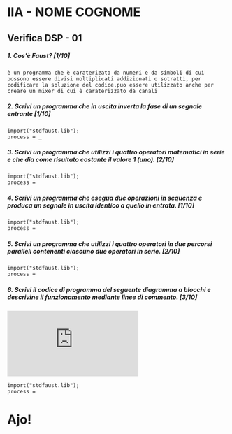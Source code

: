 # IIA - NOME COGNOME

## Verifica DSP - 01

##### 1. Cos'è Faust? [1/10]

```
è un programma che è caraterizato da numeri e da simboli di cui possono essere divisi moltiplicati addizionati o sotratti, per  codificare la soluzione del codice,puo essere utilizzato anche per creare un mixer di cui è caraterizzato da canali
```

##### 2. Scrivi un programma che in uscita inverta la fase di un segnale entrante [1/10]

```
import("stdfaust.lib");
process = _
```

##### 3. Scrivi un programma che utilizzi i quattro operatori matematici in serie e che dia come risultato costante il valore 1 (_uno_). [2/10]

```
import("stdfaust.lib");
process =
```

##### 4. Scrivi un programma che esegua due operazioni in sequenza e produca un segnale in uscita identico a quello in entrata. [1/10]

```
import("stdfaust.lib");
process =
```

##### 5. Scrivi un programma che utilizzi i quattro operatori in due percorsi paralleli contenenti ciascuno due operatori in serie. [2/10]

```
import("stdfaust.lib");
process =
```

##### 6. Scrivi il codice di programma del seguente diagramma a blocchi e descrivine il funzionamento mediante linee di commento. [3/10]

![quattro somme parallele](https://github.com/LSSN/2019-11-21-2A-DSP/blob/master/process.pdf)

```
import("stdfaust.lib");
process =
```


# Ajo!
